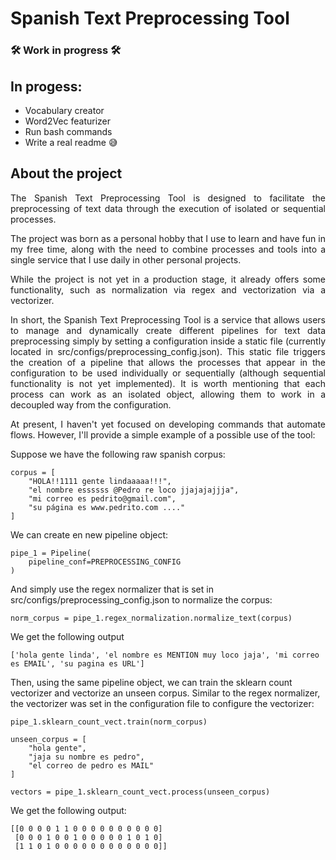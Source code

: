 # Spanish Text Preprocessing Tool

### 🛠️ Work in progress 🛠️

## In progess:

- Vocabulary creator
- Word2Vec featurizer
- Run bash commands
- Write a real readme 😅

## About the project

<p align='justify'>The Spanish Text Preprocessing Tool is designed to facilitate the preprocessing of text data through the execution of isolated or sequential processes.</p>

<p align='justify'>The project was born as a personal hobby that I use to learn and have fun in my free time, along with the need to combine processes and tools into a single service that I use daily in other personal projects.</p>

<p align='justify'>While the project is not yet in a production stage, it already offers some functionality, such as normalization via regex and vectorization via a vectorizer.</p>

<p align='justify'>In short, the Spanish Text Preprocessing Tool is a service that allows users to manage and dynamically create different pipelines for text data preprocessing simply by setting a configuration inside a static file (currently located in src/configs/preprocessing_config.json). This static file triggers the creation of a pipeline that allows the processes that appear in the configuration to be used individually or sequentially (although sequential functionality is not yet implemented). It is worth mentioning that each process can work as an isolated object, allowing them to work in a decoupled way from the configuration.</p>

<p align='justify'>At present, I haven't yet focused on developing commands that automate flows. However, I'll provide a simple example of a possible use of the tool:</p>

Suppose we have the following raw spanish corpus:

```
corpus = [
    "HOLA!!1111 gente lindaaaaa!!!",
    "el nombre essssss @Pedro re loco jjajajajjja",
    "mi correo es pedrito@gmail.com",
    "su página es www.pedrito.com ...."
]
```
We can create en new pipeline object:

```
pipe_1 = Pipeline(
    pipeline_conf=PREPROCESSING_CONFIG
)
```
And simply use the regex normalizer that is set in src/configs/preprocessing_config.json to normalize the corpus:

```
norm_corpus = pipe_1.regex_normalization.normalize_text(corpus)
```
We get the following output

```
['hola gente linda', 'el nombre es MENTION muy loco jaja', 'mi correo es EMAIL', 'su pagina es URL']
```

Then, using the same pipeline object, we can train the sklearn count vectorizer and vectorize an unseen corpus. Similar to the regex normalizer, the vectorizer was set in the configuration file to configure the vectorizer:

```
pipe_1.sklearn_count_vect.train(norm_corpus)

unseen_corpus = [
    "hola gente",
    "jaja su nombre es pedro",
    "el correo de pedro es MAIL"
]

vectors = pipe_1.sklearn_count_vect.process(unseen_corpus)
```

We get the following output:

```
[[0 0 0 0 1 1 0 0 0 0 0 0 0 0 0 0]
 [0 0 0 1 0 0 1 0 0 0 0 0 1 0 1 0]
 [1 1 0 1 0 0 0 0 0 0 0 0 0 0 0 0]]
```
